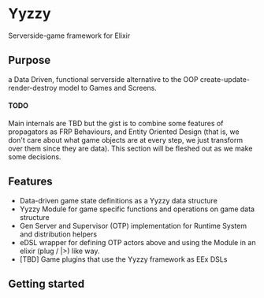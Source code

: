 # Yyzzy

Serverside-game framework for Elixir
## Purpose
a Data Driven, functional serverside alternative to the OOP create-update-render-destroy model to Games and Screens.
#### TODO
Main internals are TBD but the gist is to combine some features of propagators as FRP Behaviours, and Entity Oriented Design (that is, we don't care about what game objects are at every step, we just transform over them since they are data). This section will be fleshed out as we make some decisions.

## Features
- Data-driven game state definitions as a Yyzzy data structure
- Yyzzy Module for game specific functions and operations on game data structure
- Gen Server and Supervisor (OTP) implementation for Runtime System and distribution helpers
- eDSL wrapper for defining OTP actors above and using the Module in an elixir (plug / |>) like way.
- [TBD] Game plugins that use the Yyzzy framework as EEx DSLs
## Getting started
